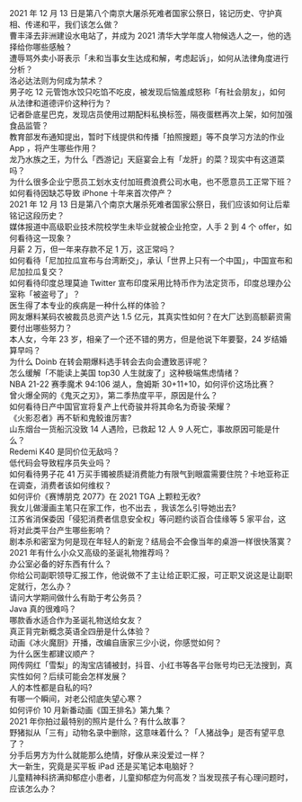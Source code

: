 2021 年 12 月 13 日是第八个南京大屠杀死难者国家公祭日，铭记历史、守护真相、传递和平，我们该怎么做？  
曹丰泽去非洲建设水电站了，并成为 2021 清华大学年度人物候选人之一，他的选择给你哪些感触？  
遭辱骂外卖小哥表示「未和当事女生达成和解，考虑起诉」，如何从法律角度进行分析？  
洛必达法则为何成为禁术？  
男子吃 12 元管饱水饺只吃馅不吃皮，被发现后恼羞成怒称「有社会朋友」，如何从法律和道德评价这种行为？  
记者卧底星巴克，发现店员使用过期配料私换标签，隔夜蛋糕再次上架，如何加强食品监管？  
教育部发布通知提出，暂时下线提供和传播「拍照搜题」等不良学习方法的作业 App ，将产生哪些作用？  
龙乃水族之王，为什么「西游记」天庭宴会上有「龙肝」的菜？现实中有这道菜吗？  
为什么很多企业宁愿员工划水支付加班费浪费公司水电，也不愿意员工正常下班？  
如何看待因缺芯导致 iPhone 十年来首次停产？  
2021 年 12 月 13 日是第八个南京大屠杀死难者国家公祭日，我们应该如何让后辈铭记这段历史？  
媒体报道中高级职业技术院校学生未毕业就被企业抢空，人手 2 到 4 个 offer，如何看待这一现象？  
月薪  2 万，但一年来存款不足 1 万，这正常吗？  
如何看待「尼加拉瓜宣布与台湾断交」，承认「世界上只有一个中国」，中国宣布和尼加拉瓜复交？  
如何看待印度总理莫迪 Twitter 宣布印度采用比特币作为法定货币，印度总理办公室称「被盗号了」？  
医生得了本专业的疾病是一种什么样的体验？  
网友爆料某码农被裁员总资产达 1.5 亿元，其真实性如何？在大厂达到高额薪资需要付出哪些努力？  
本人女，今年 23 岁，相亲了一个还不错的男方，但是他说下年要娶，24 岁结婚算早吗？  
为什么 Doinb 在转会期爆料选手转会去向会遭致恶评呢？  
怎么缓解「不能读上美国 top30 人生就废了」这种极端焦虑情绪？  
NBA 21-22 赛季魔术 94:106 湖人，詹姆斯 30+11+10，如何评价这场比赛？  
曾火爆全网的《鬼灭之刃》，第二季热度平平，原因是什么？  
如何看待日产中国官宣将复产上代奇骏并将其命名为奇骏·荣耀？  
《火影忍者》再不斩和鬼鲛谁厉害?  
山东烟台一货船沉没致 14 人遇险，已救起 12 人 9 人死亡，事故原因可能是什么？  
Redemi K40 是同价位无敌吗？  
低代码会导致程序员失业吗？  
如何看待男子花 41 万买手镯被质疑消费能力有限气到眼震需要住院？卡地亚称正在调查，消费者该如何维权？  
如何评价《赛博朋克 2077》在 2021 TGA 上颗粒无收?  
我女儿做漫画主笔只在家工作，也不出去 ，我该怎么引导她出去?  
江苏省消保委因「侵犯消费者信息安全权」等问题约谈百合佳缘等 5 家平台，这将对此类平台产生哪些影响？  
剧本杀和密室为何是现在年轻人的新宠？结局会不会像当年的桌游一样很快落寞？  
2021 年有什么小众又高级的圣诞礼物推荐吗？  
办公室必备的好东西有什么？  
你给公司副职领导汇报工作，他说做不了主让给正职汇报，可正职又说这是让副职定就行，怎么办？  
请问大学期间做什么有助于考公务员？  
Java 真的很难吗？  
哪款香水适合作为圣诞礼物送给女友？  
真正背完新概念英语全四册是什么体验？  
动画《冰火魔厨》开播，改编自唐家三少小说，你感觉如何？  
为什么医生都建议顺产？  
网传网红「雪梨」的淘宝店铺被封，抖音、小红书等各平台账号均已无法搜到，真实性如何？后续可能会怎样发展？  
人的本性都是自私的吗?  
有哪一个瞬间，对老公彻底失望心寒？  
如何评价 10 月新番动画《国王排名》第九集？  
2021 年你拍过最特别的照片是什么？有什么故事？  
野猪拟从「三有」动物名录中删除，这意味着什么？「人猪战争」是否有望平息了？  
分手后男方为什么就能那么绝情，好像从来没爱过一样？  
大一新生，究竟是买平板 iPad 还是买笔记本电脑好？  
儿童精神科挤满抑郁症小患者，儿童抑郁症为何高发？当发现孩子有心理问题时，应该怎么办？  
